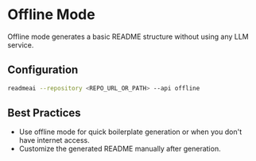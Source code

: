 # Offline Mode

Offline mode generates a basic README structure without using any LLM service.

## Configuration

```sh
readmeai --repository <REPO_URL_OR_PATH> --api offline
```

## Best Practices

- Use offline mode for quick boilerplate generation or when you don't have internet access.
- Customize the generated README manually after generation.
